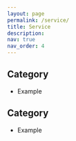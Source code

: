 ```yaml
---
layout: page
permalink: /service/
title: Service
description:
nav: true
nav_order: 4
---
```


<h2>Category</h2>

 - Example

<h2>Category</h2>

  - Example